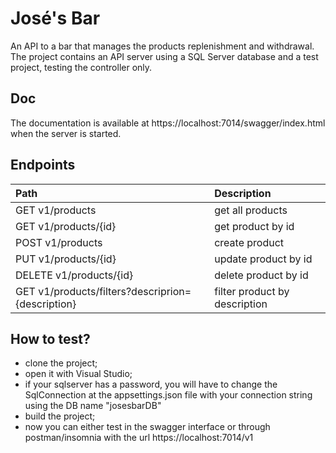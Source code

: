 # José's Bar
An API to a bar that manages the products replenishment and withdrawal. The project contains an API server using a SQL Server database and a test project, testing the controller only. 

## Doc
The documentation is available at https://localhost:7014/swagger/index.html when the server is started.

## Endpoints

| Path | Description |
| :--- | :--- |
| GET v1/products | get all products |
| GET v1/products/{id} | get product by id |
| POST v1/products | create product |
| PUT v1/products/{id} | update product by id|
| DELETE v1/products/{id} | delete product by id |
| GET v1/products/filters?descriprion={description}| filter product by description |


## How to test?

- clone the project;
- open it with Visual Studio;
- if your sqlserver has a password, you will have to change the SqlConnection at the appsettings.json file with your connection string using the DB name "josesbarDB"
- build the project;
- now you can either test in the swagger interface or through postman/insomnia with the url https://localhost:7014/v1

